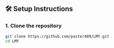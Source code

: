 ## 🛠️ Setup Instructions

### 1. Clone the repository

```bash
git clone https://github.com/paster489/LMY.git
cd LMY
